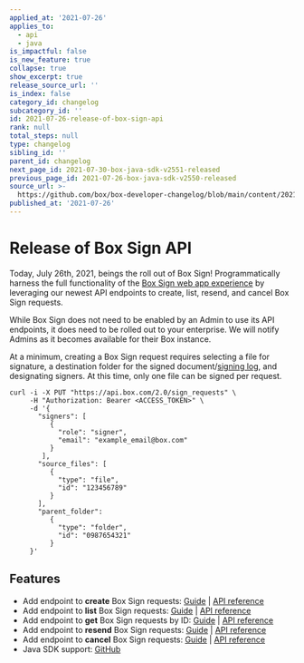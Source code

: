 ```yaml
---
applied_at: '2021-07-26'
applies_to:
  - api
  - java
is_impactful: false
is_new_feature: true
collapse: true
show_excerpt: true
release_source_url: ''
is_index: false
category_id: changelog
subcategory_id: ''
id: 2021-07-26-release-of-box-sign-api
rank: null
total_steps: null
type: changelog
sibling_id: ''
parent_id: changelog
next_page_id: 2021-07-30-box-java-sdk-v2551-released
previous_page_id: 2021-07-26-box-java-sdk-v2550-released
source_url: >-
  https://github.com/box/box-developer-changelog/blob/main/content/2021/07-26-release-of-box-sign-api.md
published_at: '2021-07-26'
---
```

# Release of Box Sign API

Today, July 26th, 2021, beings the roll out of Box Sign! Programmatically
harness the full functionality of the [Box Sign web app experience][webapp] by
leveraging our newest API endpoints to create, list, resend, and cancel Box Sign
requests.

While Box Sign does not need to be enabled by an Admin to use its API endpoints,
it does need to be rolled out to your enterprise. We will notify Admins as it
becomes available for their Box instance.

<!-- more -->

At a minimum, creating a Box Sign request requires selecting a file for
signature, a destination folder for the signed document/[signing log][log], and
designating signers. At this time, only one file can be signed per request.

```curl
curl -i -X PUT "https://api.box.com/2.0/sign_requests" \
     -H "Authorization: Bearer <ACCESS_TOKEN>" \
     -d '{
       "signers": [
          {    
            "role": "signer",
            "email": "example_email@box.com"
          }
        ],
       "source_files": [
          {
            "type": "file",
            "id": "123456789"
          }
       ],
       "parent_folder": 
          {
            "type": "folder",
            "id": "0987654321"
          }
     }'
```

## Features

* Add endpoint to **create** Box Sign requests: [Guide][c] \|
  [API reference][c_ref]
* Add endpoint to **list** Box Sign requests: [Guide][l] \|
  [API reference][l_ref]
* Add endpoint to **get** Box Sign requests by ID: [Guide][g] \|
  [API reference][g_ref]
* Add endpoint to **resend** Box Sign requests: [Guide][r] \|
  [API reference][r_ref]
* Add endpoint to **cancel** Box Sign requests: [Guide][ca] \|
  [API reference][ca_ref]
* Java SDK support: [GitHub][gh]

[webapp]: https://support.box.com/hc/en-us/articles/4404086827411-Introducing-Box-Sign

[log]: https://support.box.com/hc/en-us/articles/4404095202579-Viewing-the-signing-log

[c]: g://box-sign/create-sign-request

[c_ref]: e:///post-sign-requests

[l]: g://box-sign/list-sign-requests/#all

[l_ref]: e://get-sign-requests

[g]: g://box-sign/list-sign-requests/#by-id

[g_ref]: e://get-sign-requests-id

[r]: g://box-sign/resend-sign-request

[r_ref]: e://post-sign-requests-id-resend

[ca]: g://box-sign/cancel-sign-request

[ca_ref]: e://post-sign-requests-id-cancel

[gh]: https://github.com/box/box-java-sdk/blob/main/doc/sign_requests.md
